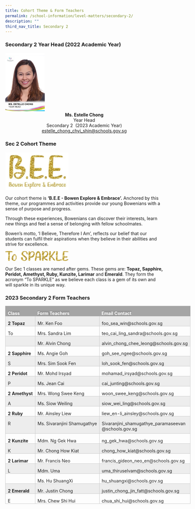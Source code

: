 ```yaml
---
title: Cohort Theme & Form Teachers
permalink: /school-information/level-matters/secondary-2/
description: ""
third_nav_title: Secondary 2
---
```

### Secondary 2 Year Head (2022 Academic Year)

<img style="width:25%" src="/images/Our%20People/Ms-Estelle-Chong.jpeg">
		 
<center><b>Ms. Estelle Chong</b><br>
Year Head  <br>
Secondary 2&nbsp; (2023 Academic Year)  <br>
<a href="estelle_chong_chyi_shin@schools.gov.sg">estelle_chong_chyi_shin@schools.gov.sg</a></center>

### Sec 2 Cohort Theme

<img style="width:40%" src="/images/2022%20S1%20Cohort%20Theme.jpg">
		 
Our cohort theme is&nbsp;**‘B.E.E - Bowen Explore &amp; Embrace’.**&nbsp;Anchored by this theme, our programmes and activities provide our young Bowenians with a sense of purpose and progress.

  

Through these experiences, Bowenians can discover their interests, learn new things and feel a sense of belonging with fellow schoolmates.

  

Bowen’s motto, ‘I Believe, Therefore I Am’, reflects our belief that our students can fulfil their aspirations when they believe in their abilities and strive for excellence.

<img style="width:40%" src="/images/To%20Sparkle%202.png">
		 
Our Sec 1 classes are named after gems. These gems are:&nbsp;**Topaz, Sapphire, Peridot, Amethyst, Ruby, Kunzite, Larimar**&nbsp;and&nbsp;**Emerald**. They form the acronym “To SPARKLE” as we believe each class is a gem of its own and will sparkle in its unique way.

### 2023 Secondary 2 Form Teachers

<table class="MsoTable15Grid4Accent3" border="1" cellspacing="0" cellpadding="0" width="649" style="width:486.6pt;border-collapse:collapse;border:none;
 mso-border-alt:solid #C9C9C9 .5pt;mso-border-themecolor:accent3;mso-border-themetint:
 153;mso-yfti-tbllook:1184;mso-padding-alt:0cm 5.4pt 0cm 5.4pt"><tbody><tr style="mso-yfti-irow:-1;mso-yfti-firstrow:yes;mso-yfti-lastfirstrow:yes;
  height:20.25pt"><td valign="top" style="border:solid #A5A5A5 1.0pt;mso-border-themecolor:accent3;
  border-right:none;mso-border-top-alt:solid #A5A5A5 .5pt;mso-border-top-themecolor:
  accent3;mso-border-left-alt:solid #A5A5A5 .5pt;mso-border-left-themecolor:
  accent3;mso-border-bottom-alt:solid #A5A5A5 .5pt;mso-border-bottom-themecolor:
  accent3;background:#A5A5A5;mso-background-themecolor:accent3;padding:0cm 5.4pt 0cm 5.4pt;
  height:20.25pt"><p class="MsoNormal" style="margin-bottom:0cm;line-height:normal;mso-yfti-cnfc:
  5"><b><span style="font-size:10.5pt;mso-fareast-font-family:&quot;Times New Roman&quot;;
  color:white;background:#999999;mso-ansi-language:EN-SG">Class</span></b><b><span style="font-size:10.5pt;mso-fareast-font-family:&quot;Times New Roman&quot;;color:white;
  mso-ansi-language:EN-SG"></span></b></p></td><td valign="top" style="border-top:solid #A5A5A5 1.0pt;mso-border-top-themecolor:
  accent3;border-left:none;border-bottom:solid #A5A5A5 1.0pt;mso-border-bottom-themecolor:
  accent3;border-right:none;mso-border-top-alt:solid #A5A5A5 .5pt;mso-border-top-themecolor:
  accent3;mso-border-bottom-alt:solid #A5A5A5 .5pt;mso-border-bottom-themecolor:
  accent3;background:#A5A5A5;mso-background-themecolor:accent3;padding:0cm 5.4pt 0cm 5.4pt;
  height:20.25pt"><p class="MsoNormal" style="margin-bottom:0cm;line-height:normal;mso-yfti-cnfc:
  1"><b><span style="font-size:10.5pt;mso-fareast-font-family:&quot;Times New Roman&quot;;
  color:white;background:#999999;mso-ansi-language:EN-SG">Form Teachers</span></b><b><span style="font-size:10.5pt;mso-fareast-font-family:&quot;Times New Roman&quot;;color:white;
  mso-ansi-language:EN-SG"></span></b></p></td><td valign="top" style="border:solid #A5A5A5 1.0pt;mso-border-themecolor:accent3;
  border-left:none;mso-border-top-alt:solid #A5A5A5 .5pt;mso-border-top-themecolor:
  accent3;mso-border-bottom-alt:solid #A5A5A5 .5pt;mso-border-bottom-themecolor:
  accent3;mso-border-right-alt:solid #A5A5A5 .5pt;mso-border-right-themecolor:
  accent3;background:#A5A5A5;mso-background-themecolor:accent3;padding:0cm 5.4pt 0cm 5.4pt;
  height:20.25pt"><p class="MsoNormal" style="margin-bottom:0cm;line-height:normal;mso-yfti-cnfc:
  1"><b><span style="font-size:10.5pt;mso-fareast-font-family:&quot;Times New Roman&quot;;
  color:white;background:#999999;mso-ansi-language:EN-SG">Email Contact</span></b><b><span style="font-size:10.5pt;mso-fareast-font-family:&quot;Times New Roman&quot;;color:white;
  mso-ansi-language:EN-SG"></span></b></p></td></tr><tr style="mso-yfti-irow:0;height:20.25pt"><td valign="top" style="border:solid #C9C9C9 1.0pt;mso-border-themecolor:accent3;
  mso-border-themetint:153;border-top:none;mso-border-top-alt:solid #C9C9C9 .5pt;
  mso-border-top-themecolor:accent3;mso-border-top-themetint:153;mso-border-alt:
  solid #C9C9C9 .5pt;mso-border-themecolor:accent3;mso-border-themetint:153;
  background:#EDEDED;mso-background-themecolor:accent3;mso-background-themetint:
  51;padding:0cm 5.4pt 0cm 5.4pt;height:20.25pt"><p class="MsoNormal" style="margin-bottom:0cm;line-height:normal;mso-yfti-cnfc:
  68"><b><span style="font-size:10.5pt;mso-fareast-font-family:&quot;Times New Roman&quot;;
  color:#222222;mso-ansi-language:EN-SG">2 Topaz</span></b></p></td><td valign="top" style="border-top:none;border-left:none;border-bottom:solid #C9C9C9 1.0pt;
  mso-border-bottom-themecolor:accent3;mso-border-bottom-themetint:153;
  border-right:solid #C9C9C9 1.0pt;mso-border-right-themecolor:accent3;
  mso-border-right-themetint:153;mso-border-top-alt:solid #C9C9C9 .5pt;
  mso-border-top-themecolor:accent3;mso-border-top-themetint:153;mso-border-left-alt:
  solid #C9C9C9 .5pt;mso-border-left-themecolor:accent3;mso-border-left-themetint:
  153;mso-border-alt:solid #C9C9C9 .5pt;mso-border-themecolor:accent3;
  mso-border-themetint:153;background:#EDEDED;mso-background-themecolor:accent3;
  mso-background-themetint:51;padding:0cm 5.4pt 0cm 5.4pt;height:20.25pt"><p class="MsoNormal" style="margin-bottom:0cm;line-height:normal;mso-yfti-cnfc:
  64"><span style="font-size:10.5pt;mso-fareast-font-family:&quot;Times New Roman&quot;;
  color:#222222;mso-ansi-language:EN-SG">Mr. Ken Foo</span></p></td><td valign="top" style="border-top:none;border-left:none;border-bottom:solid #C9C9C9 1.0pt;
  mso-border-bottom-themecolor:accent3;mso-border-bottom-themetint:153;
  border-right:solid #C9C9C9 1.0pt;mso-border-right-themecolor:accent3;
  mso-border-right-themetint:153;mso-border-top-alt:solid #C9C9C9 .5pt;
  mso-border-top-themecolor:accent3;mso-border-top-themetint:153;mso-border-left-alt:
  solid #C9C9C9 .5pt;mso-border-left-themecolor:accent3;mso-border-left-themetint:
  153;mso-border-alt:solid #C9C9C9 .5pt;mso-border-themecolor:accent3;
  mso-border-themetint:153;background:#EDEDED;mso-background-themecolor:accent3;
  mso-background-themetint:51;padding:0cm 5.4pt 0cm 5.4pt;height:20.25pt"><p class="MsoNormal" style="margin-bottom:0cm;line-height:normal;mso-yfti-cnfc:
  64"><span style="font-size:10.5pt;mso-fareast-font-family:&quot;Times New Roman&quot;;
  color:#222222;mso-ansi-language:EN-SG">foo_sea_win@schools.gov.sg</span></p></td></tr><tr style="mso-yfti-irow:1;height:20.25pt"><td valign="top" style="border:solid #C9C9C9 1.0pt;mso-border-themecolor:accent3;
  mso-border-themetint:153;border-top:none;mso-border-top-alt:solid #C9C9C9 .5pt;
  mso-border-top-themecolor:accent3;mso-border-top-themetint:153;mso-border-alt:
  solid #C9C9C9 .5pt;mso-border-themecolor:accent3;mso-border-themetint:153;
  padding:0cm 5.4pt 0cm 5.4pt;height:20.25pt"><p class="MsoNormal" style="margin-bottom:0cm;line-height:normal;mso-yfti-cnfc:
  4"><span style="font-size:10.5pt;mso-fareast-font-family:&quot;Times New Roman&quot;;
  color:#222222;mso-ansi-language:EN-SG">To</span></p></td><td valign="top" style="border-top:none;border-left:none;border-bottom:solid #C9C9C9 1.0pt;
  mso-border-bottom-themecolor:accent3;mso-border-bottom-themetint:153;
  border-right:solid #C9C9C9 1.0pt;mso-border-right-themecolor:accent3;
  mso-border-right-themetint:153;mso-border-top-alt:solid #C9C9C9 .5pt;
  mso-border-top-themecolor:accent3;mso-border-top-themetint:153;mso-border-left-alt:
  solid #C9C9C9 .5pt;mso-border-left-themecolor:accent3;mso-border-left-themetint:
  153;mso-border-alt:solid #C9C9C9 .5pt;mso-border-themecolor:accent3;
  mso-border-themetint:153;padding:0cm 5.4pt 0cm 5.4pt;height:20.25pt"><p class="MsoNormal" style="margin-bottom:0cm;line-height:normal"><span style="font-size:10.5pt;mso-fareast-font-family:&quot;Times New Roman&quot;;color:#222222;
  mso-ansi-language:EN-SG">Mrs. Sandra Lim</span></p></td><td valign="top" style="border-top:none;border-left:none;border-bottom:solid #C9C9C9 1.0pt;
  mso-border-bottom-themecolor:accent3;mso-border-bottom-themetint:153;
  border-right:solid #C9C9C9 1.0pt;mso-border-right-themecolor:accent3;
  mso-border-right-themetint:153;mso-border-top-alt:solid #C9C9C9 .5pt;
  mso-border-top-themecolor:accent3;mso-border-top-themetint:153;mso-border-left-alt:
  solid #C9C9C9 .5pt;mso-border-left-themecolor:accent3;mso-border-left-themetint:
  153;mso-border-alt:solid #C9C9C9 .5pt;mso-border-themecolor:accent3;
  mso-border-themetint:153;padding:0cm 5.4pt 0cm 5.4pt;height:20.25pt"><p class="MsoNormal" style="margin-bottom:0cm;line-height:normal"><span style="font-size:10.5pt;mso-fareast-font-family:&quot;Times New Roman&quot;;color:#222222;
  mso-ansi-language:EN-SG">teo_cai_ling_sandra@schools.gov.sg</span></p></td></tr><tr style="mso-yfti-irow:2;height:20.25pt"><td valign="top" style="border:solid #C9C9C9 1.0pt;mso-border-themecolor:accent3;
  mso-border-themetint:153;border-top:none;mso-border-top-alt:solid #C9C9C9 .5pt;
  mso-border-top-themecolor:accent3;mso-border-top-themetint:153;mso-border-alt:
  solid #C9C9C9 .5pt;mso-border-themecolor:accent3;mso-border-themetint:153;
  background:#EDEDED;mso-background-themecolor:accent3;mso-background-themetint:
  51;padding:0cm 5.4pt 0cm 5.4pt;height:20.25pt"></td><td valign="top" style="border-top:none;border-left:none;border-bottom:solid #C9C9C9 1.0pt;
  mso-border-bottom-themecolor:accent3;mso-border-bottom-themetint:153;
  border-right:solid #C9C9C9 1.0pt;mso-border-right-themecolor:accent3;
  mso-border-right-themetint:153;mso-border-top-alt:solid #C9C9C9 .5pt;
  mso-border-top-themecolor:accent3;mso-border-top-themetint:153;mso-border-left-alt:
  solid #C9C9C9 .5pt;mso-border-left-themecolor:accent3;mso-border-left-themetint:
  153;mso-border-alt:solid #C9C9C9 .5pt;mso-border-themecolor:accent3;
  mso-border-themetint:153;background:#EDEDED;mso-background-themecolor:accent3;
  mso-background-themetint:51;padding:0cm 5.4pt 0cm 5.4pt;height:20.25pt"><p class="MsoNormal" style="margin-bottom:0cm;line-height:normal;mso-yfti-cnfc:
  64"><span style="font-size:10.5pt;mso-fareast-font-family:&quot;Times New Roman&quot;;
  color:#222222;mso-ansi-language:EN-SG">Mr. Alvin Chong</span></p></td><td valign="top" style="border-top:none;border-left:none;border-bottom:solid #C9C9C9 1.0pt;
  mso-border-bottom-themecolor:accent3;mso-border-bottom-themetint:153;
  border-right:solid #C9C9C9 1.0pt;mso-border-right-themecolor:accent3;
  mso-border-right-themetint:153;mso-border-top-alt:solid #C9C9C9 .5pt;
  mso-border-top-themecolor:accent3;mso-border-top-themetint:153;mso-border-left-alt:
  solid #C9C9C9 .5pt;mso-border-left-themecolor:accent3;mso-border-left-themetint:
  153;mso-border-alt:solid #C9C9C9 .5pt;mso-border-themecolor:accent3;
  mso-border-themetint:153;background:#EDEDED;mso-background-themecolor:accent3;
  mso-background-themetint:51;padding:0cm 5.4pt 0cm 5.4pt;height:20.25pt"><p class="MsoNormal" style="margin-bottom:0cm;line-height:normal;mso-yfti-cnfc:
  64"><span style="font-size:10.5pt;mso-fareast-font-family:&quot;Times New Roman&quot;;
  color:#222222;mso-ansi-language:EN-SG">alvin_chong_chee_leong@schools.gov.sg</span></p></td></tr><tr style="mso-yfti-irow:3;height:20.25pt"><td valign="top" style="border:solid #C9C9C9 1.0pt;mso-border-themecolor:accent3;
  mso-border-themetint:153;border-top:none;mso-border-top-alt:solid #C9C9C9 .5pt;
  mso-border-top-themecolor:accent3;mso-border-top-themetint:153;mso-border-alt:
  solid #C9C9C9 .5pt;mso-border-themecolor:accent3;mso-border-themetint:153;
  padding:0cm 5.4pt 0cm 5.4pt;height:20.25pt"><p class="MsoNormal" style="margin-bottom:0cm;line-height:normal;mso-yfti-cnfc:
  4"><b><span style="font-size:10.5pt;mso-fareast-font-family:&quot;Times New Roman&quot;;
  color:#222222;mso-ansi-language:EN-SG">2 Sapphire</span></b></p></td><td valign="top" style="border-top:none;border-left:none;border-bottom:solid #C9C9C9 1.0pt;
  mso-border-bottom-themecolor:accent3;mso-border-bottom-themetint:153;
  border-right:solid #C9C9C9 1.0pt;mso-border-right-themecolor:accent3;
  mso-border-right-themetint:153;mso-border-top-alt:solid #C9C9C9 .5pt;
  mso-border-top-themecolor:accent3;mso-border-top-themetint:153;mso-border-left-alt:
  solid #C9C9C9 .5pt;mso-border-left-themecolor:accent3;mso-border-left-themetint:
  153;mso-border-alt:solid #C9C9C9 .5pt;mso-border-themecolor:accent3;
  mso-border-themetint:153;padding:0cm 5.4pt 0cm 5.4pt;height:20.25pt"><p class="MsoNormal" style="margin-bottom:0cm;line-height:normal"><span style="font-size:10.5pt;mso-fareast-font-family:&quot;Times New Roman&quot;;color:#222222;
  mso-ansi-language:EN-SG">Ms. Angie Goh</span></p></td><td valign="top" style="border-top:none;border-left:none;border-bottom:solid #C9C9C9 1.0pt;
  mso-border-bottom-themecolor:accent3;mso-border-bottom-themetint:153;
  border-right:solid #C9C9C9 1.0pt;mso-border-right-themecolor:accent3;
  mso-border-right-themetint:153;mso-border-top-alt:solid #C9C9C9 .5pt;
  mso-border-top-themecolor:accent3;mso-border-top-themetint:153;mso-border-left-alt:
  solid #C9C9C9 .5pt;mso-border-left-themecolor:accent3;mso-border-left-themetint:
  153;mso-border-alt:solid #C9C9C9 .5pt;mso-border-themecolor:accent3;
  mso-border-themetint:153;padding:0cm 5.4pt 0cm 5.4pt;height:20.25pt"><p class="MsoNormal" style="margin-bottom:0cm;line-height:normal"><span style="font-size:10.5pt;mso-fareast-font-family:&quot;Times New Roman&quot;;color:#222222;
  mso-ansi-language:EN-SG">goh_see_ngee@schools.gov.sg</span></p></td></tr><tr style="mso-yfti-irow:4;height:20.25pt"><td valign="top" style="border:solid #C9C9C9 1.0pt;mso-border-themecolor:accent3;
  mso-border-themetint:153;border-top:none;mso-border-top-alt:solid #C9C9C9 .5pt;
  mso-border-top-themecolor:accent3;mso-border-top-themetint:153;mso-border-alt:
  solid #C9C9C9 .5pt;mso-border-themecolor:accent3;mso-border-themetint:153;
  background:#EDEDED;mso-background-themecolor:accent3;mso-background-themetint:
  51;padding:0cm 5.4pt 0cm 5.4pt;height:20.25pt"><p class="MsoNormal" style="margin-bottom:0cm;line-height:normal;mso-yfti-cnfc:
  68"><span style="font-size:10.5pt;mso-fareast-font-family:&quot;Times New Roman&quot;;
  color:#222222;mso-ansi-language:EN-SG">S</span></p></td><td valign="top" style="border-top:none;border-left:none;border-bottom:solid #C9C9C9 1.0pt;
  mso-border-bottom-themecolor:accent3;mso-border-bottom-themetint:153;
  border-right:solid #C9C9C9 1.0pt;mso-border-right-themecolor:accent3;
  mso-border-right-themetint:153;mso-border-top-alt:solid #C9C9C9 .5pt;
  mso-border-top-themecolor:accent3;mso-border-top-themetint:153;mso-border-left-alt:
  solid #C9C9C9 .5pt;mso-border-left-themecolor:accent3;mso-border-left-themetint:
  153;mso-border-alt:solid #C9C9C9 .5pt;mso-border-themecolor:accent3;
  mso-border-themetint:153;background:#EDEDED;mso-background-themecolor:accent3;
  mso-background-themetint:51;padding:0cm 5.4pt 0cm 5.4pt;height:20.25pt"><p class="MsoNormal" style="margin-bottom:0cm;line-height:normal;mso-yfti-cnfc:
  64"><span style="font-size:10.5pt;mso-fareast-font-family:&quot;Times New Roman&quot;;
  color:#222222;mso-ansi-language:EN-SG">Mrs. Sim Sook Fen</span></p></td><td valign="top" style="border-top:none;border-left:none;border-bottom:solid #C9C9C9 1.0pt;
  mso-border-bottom-themecolor:accent3;mso-border-bottom-themetint:153;
  border-right:solid #C9C9C9 1.0pt;mso-border-right-themecolor:accent3;
  mso-border-right-themetint:153;mso-border-top-alt:solid #C9C9C9 .5pt;
  mso-border-top-themecolor:accent3;mso-border-top-themetint:153;mso-border-left-alt:
  solid #C9C9C9 .5pt;mso-border-left-themecolor:accent3;mso-border-left-themetint:
  153;mso-border-alt:solid #C9C9C9 .5pt;mso-border-themecolor:accent3;
  mso-border-themetint:153;background:#EDEDED;mso-background-themecolor:accent3;
  mso-background-themetint:51;padding:0cm 5.4pt 0cm 5.4pt;height:20.25pt"><p class="MsoNormal" style="margin-bottom:0cm;line-height:normal;mso-yfti-cnfc:
  64"><span style="font-size:10.5pt;mso-fareast-font-family:&quot;Times New Roman&quot;;
  color:#222222;mso-ansi-language:EN-SG">loh_sook_fen@schools.gov.sg</span></p></td></tr><tr style="mso-yfti-irow:5;height:20.25pt"><td valign="top" style="border:solid #C9C9C9 1.0pt;mso-border-themecolor:accent3;
  mso-border-themetint:153;border-top:none;mso-border-top-alt:solid #C9C9C9 .5pt;
  mso-border-top-themecolor:accent3;mso-border-top-themetint:153;mso-border-alt:
  solid #C9C9C9 .5pt;mso-border-themecolor:accent3;mso-border-themetint:153;
  padding:0cm 5.4pt 0cm 5.4pt;height:20.25pt"><p class="MsoNormal" style="margin-bottom:0cm;line-height:normal;mso-yfti-cnfc:
  4"><b><span style="font-size:10.5pt;mso-fareast-font-family:&quot;Times New Roman&quot;;
  color:#222222;mso-ansi-language:EN-SG">2 Peridot</span></b></p></td><td valign="top" style="border-top:none;border-left:none;border-bottom:solid #C9C9C9 1.0pt;
  mso-border-bottom-themecolor:accent3;mso-border-bottom-themetint:153;
  border-right:solid #C9C9C9 1.0pt;mso-border-right-themecolor:accent3;
  mso-border-right-themetint:153;mso-border-top-alt:solid #C9C9C9 .5pt;
  mso-border-top-themecolor:accent3;mso-border-top-themetint:153;mso-border-left-alt:
  solid #C9C9C9 .5pt;mso-border-left-themecolor:accent3;mso-border-left-themetint:
  153;mso-border-alt:solid #C9C9C9 .5pt;mso-border-themecolor:accent3;
  mso-border-themetint:153;padding:0cm 5.4pt 0cm 5.4pt;height:20.25pt"><p class="MsoNormal" style="margin-bottom:0cm;line-height:normal"><span style="font-size:10.5pt;mso-fareast-font-family:&quot;Times New Roman&quot;;color:#222222;
  mso-ansi-language:EN-SG">Mr. Mohd Irsyad</span></p></td><td valign="top" style="border-top:none;border-left:none;border-bottom:solid #C9C9C9 1.0pt;
  mso-border-bottom-themecolor:accent3;mso-border-bottom-themetint:153;
  border-right:solid #C9C9C9 1.0pt;mso-border-right-themecolor:accent3;
  mso-border-right-themetint:153;mso-border-top-alt:solid #C9C9C9 .5pt;
  mso-border-top-themecolor:accent3;mso-border-top-themetint:153;mso-border-left-alt:
  solid #C9C9C9 .5pt;mso-border-left-themecolor:accent3;mso-border-left-themetint:
  153;mso-border-alt:solid #C9C9C9 .5pt;mso-border-themecolor:accent3;
  mso-border-themetint:153;padding:0cm 5.4pt 0cm 5.4pt;height:20.25pt"><p class="MsoNormal" style="margin-bottom:0cm;line-height:normal"><span style="font-size:10.5pt;mso-fareast-font-family:&quot;Times New Roman&quot;;color:#222222;
  mso-ansi-language:EN-SG">mohamad_irsyad@schools.gov.sg</span></p></td></tr><tr style="mso-yfti-irow:6;height:20.25pt"><td valign="top" style="border:solid #C9C9C9 1.0pt;mso-border-themecolor:accent3;
  mso-border-themetint:153;border-top:none;mso-border-top-alt:solid #C9C9C9 .5pt;
  mso-border-top-themecolor:accent3;mso-border-top-themetint:153;mso-border-alt:
  solid #C9C9C9 .5pt;mso-border-themecolor:accent3;mso-border-themetint:153;
  background:#EDEDED;mso-background-themecolor:accent3;mso-background-themetint:
  51;padding:0cm 5.4pt 0cm 5.4pt;height:20.25pt"><p class="MsoNormal" style="margin-bottom:0cm;line-height:normal;mso-yfti-cnfc:
  68"><span style="font-size:10.5pt;mso-fareast-font-family:&quot;Times New Roman&quot;;
  color:#222222;mso-ansi-language:EN-SG">P</span></p></td><td valign="top" style="border-top:none;border-left:none;border-bottom:solid #C9C9C9 1.0pt;
  mso-border-bottom-themecolor:accent3;mso-border-bottom-themetint:153;
  border-right:solid #C9C9C9 1.0pt;mso-border-right-themecolor:accent3;
  mso-border-right-themetint:153;mso-border-top-alt:solid #C9C9C9 .5pt;
  mso-border-top-themecolor:accent3;mso-border-top-themetint:153;mso-border-left-alt:
  solid #C9C9C9 .5pt;mso-border-left-themecolor:accent3;mso-border-left-themetint:
  153;mso-border-alt:solid #C9C9C9 .5pt;mso-border-themecolor:accent3;
  mso-border-themetint:153;background:#EDEDED;mso-background-themecolor:accent3;
  mso-background-themetint:51;padding:0cm 5.4pt 0cm 5.4pt;height:20.25pt"><p class="MsoNormal" style="margin-bottom:0cm;line-height:normal;mso-yfti-cnfc:
  64"><span style="font-size:10.5pt;mso-fareast-font-family:&quot;Times New Roman&quot;;
  color:#222222;mso-ansi-language:EN-SG">Ms. Jean Cai</span></p></td><td valign="top" style="border-top:none;border-left:none;border-bottom:solid #C9C9C9 1.0pt;
  mso-border-bottom-themecolor:accent3;mso-border-bottom-themetint:153;
  border-right:solid #C9C9C9 1.0pt;mso-border-right-themecolor:accent3;
  mso-border-right-themetint:153;mso-border-top-alt:solid #C9C9C9 .5pt;
  mso-border-top-themecolor:accent3;mso-border-top-themetint:153;mso-border-left-alt:
  solid #C9C9C9 .5pt;mso-border-left-themecolor:accent3;mso-border-left-themetint:
  153;mso-border-alt:solid #C9C9C9 .5pt;mso-border-themecolor:accent3;
  mso-border-themetint:153;background:#EDEDED;mso-background-themecolor:accent3;
  mso-background-themetint:51;padding:0cm 5.4pt 0cm 5.4pt;height:20.25pt"><p class="MsoNormal" style="margin-bottom:0cm;line-height:normal;mso-yfti-cnfc:
  64"><span style="font-size:10.5pt;mso-fareast-font-family:&quot;Times New Roman&quot;;
  color:#222222;mso-ansi-language:EN-SG">cai_junting@schools.gov.sg</span></p></td></tr><tr style="mso-yfti-irow:7;height:20.25pt"><td valign="top" style="border:solid #C9C9C9 1.0pt;mso-border-themecolor:accent3;
  mso-border-themetint:153;border-top:none;mso-border-top-alt:solid #C9C9C9 .5pt;
  mso-border-top-themecolor:accent3;mso-border-top-themetint:153;mso-border-alt:
  solid #C9C9C9 .5pt;mso-border-themecolor:accent3;mso-border-themetint:153;
  padding:0cm 5.4pt 0cm 5.4pt;height:20.25pt"><p class="MsoNormal" style="margin-bottom:0cm;line-height:normal;mso-yfti-cnfc:
  4"><b><span style="font-size:10.5pt;mso-fareast-font-family:&quot;Times New Roman&quot;;
  color:#222222;mso-ansi-language:EN-SG">2 Amethyst</span></b></p></td><td valign="top" style="border-top:none;border-left:none;border-bottom:solid #C9C9C9 1.0pt;
  mso-border-bottom-themecolor:accent3;mso-border-bottom-themetint:153;
  border-right:solid #C9C9C9 1.0pt;mso-border-right-themecolor:accent3;
  mso-border-right-themetint:153;mso-border-top-alt:solid #C9C9C9 .5pt;
  mso-border-top-themecolor:accent3;mso-border-top-themetint:153;mso-border-left-alt:
  solid #C9C9C9 .5pt;mso-border-left-themecolor:accent3;mso-border-left-themetint:
  153;mso-border-alt:solid #C9C9C9 .5pt;mso-border-themecolor:accent3;
  mso-border-themetint:153;padding:0cm 5.4pt 0cm 5.4pt;height:20.25pt"><p class="MsoNormal" style="margin-bottom:0cm;line-height:normal"><span style="font-size:10.5pt;mso-fareast-font-family:&quot;Times New Roman&quot;;color:#222222;
  mso-ansi-language:EN-SG">Mrs. Wong Swee Keng</span></p></td><td valign="top" style="border-top:none;border-left:none;border-bottom:solid #C9C9C9 1.0pt;
  mso-border-bottom-themecolor:accent3;mso-border-bottom-themetint:153;
  border-right:solid #C9C9C9 1.0pt;mso-border-right-themecolor:accent3;
  mso-border-right-themetint:153;mso-border-top-alt:solid #C9C9C9 .5pt;
  mso-border-top-themecolor:accent3;mso-border-top-themetint:153;mso-border-left-alt:
  solid #C9C9C9 .5pt;mso-border-left-themecolor:accent3;mso-border-left-themetint:
  153;mso-border-alt:solid #C9C9C9 .5pt;mso-border-themecolor:accent3;
  mso-border-themetint:153;padding:0cm 5.4pt 0cm 5.4pt;height:20.25pt"><p class="MsoNormal" style="margin-bottom:0cm;line-height:normal"><span style="font-size:10.5pt;mso-fareast-font-family:&quot;Times New Roman&quot;;color:#222222;
  mso-ansi-language:EN-SG">woon_swee_keng@schools.gov.sg</span></p></td></tr><tr style="mso-yfti-irow:8;height:20.25pt"><td valign="top" style="border:solid #C9C9C9 1.0pt;mso-border-themecolor:accent3;
  mso-border-themetint:153;border-top:none;mso-border-top-alt:solid #C9C9C9 .5pt;
  mso-border-top-themecolor:accent3;mso-border-top-themetint:153;mso-border-alt:
  solid #C9C9C9 .5pt;mso-border-themecolor:accent3;mso-border-themetint:153;
  background:#EDEDED;mso-background-themecolor:accent3;mso-background-themetint:
  51;padding:0cm 5.4pt 0cm 5.4pt;height:20.25pt"><p class="MsoNormal" style="margin-bottom:0cm;line-height:normal;mso-yfti-cnfc:
  68"><span style="font-size:10.5pt;mso-fareast-font-family:&quot;Times New Roman&quot;;
  color:#222222;mso-ansi-language:EN-SG">A</span></p></td><td valign="top" style="border-top:none;border-left:none;border-bottom:solid #C9C9C9 1.0pt;
  mso-border-bottom-themecolor:accent3;mso-border-bottom-themetint:153;
  border-right:solid #C9C9C9 1.0pt;mso-border-right-themecolor:accent3;
  mso-border-right-themetint:153;mso-border-top-alt:solid #C9C9C9 .5pt;
  mso-border-top-themecolor:accent3;mso-border-top-themetint:153;mso-border-left-alt:
  solid #C9C9C9 .5pt;mso-border-left-themecolor:accent3;mso-border-left-themetint:
  153;mso-border-alt:solid #C9C9C9 .5pt;mso-border-themecolor:accent3;
  mso-border-themetint:153;background:#EDEDED;mso-background-themecolor:accent3;
  mso-background-themetint:51;padding:0cm 5.4pt 0cm 5.4pt;height:20.25pt"><p class="MsoNormal" style="margin-bottom:0cm;line-height:normal;mso-yfti-cnfc:
  64"><span style="font-size:10.5pt;mso-fareast-font-family:&quot;Times New Roman&quot;;
  color:#222222;mso-ansi-language:EN-SG">Ms. Siow Weiling</span></p></td><td valign="top" style="border-top:none;border-left:none;border-bottom:solid #C9C9C9 1.0pt;
  mso-border-bottom-themecolor:accent3;mso-border-bottom-themetint:153;
  border-right:solid #C9C9C9 1.0pt;mso-border-right-themecolor:accent3;
  mso-border-right-themetint:153;mso-border-top-alt:solid #C9C9C9 .5pt;
  mso-border-top-themecolor:accent3;mso-border-top-themetint:153;mso-border-left-alt:
  solid #C9C9C9 .5pt;mso-border-left-themecolor:accent3;mso-border-left-themetint:
  153;mso-border-alt:solid #C9C9C9 .5pt;mso-border-themecolor:accent3;
  mso-border-themetint:153;background:#EDEDED;mso-background-themecolor:accent3;
  mso-background-themetint:51;padding:0cm 5.4pt 0cm 5.4pt;height:20.25pt"><p class="MsoNormal" style="margin-bottom:0cm;line-height:normal;mso-yfti-cnfc:
  64"><span style="font-size:10.5pt;mso-fareast-font-family:&quot;Times New Roman&quot;;
  color:#222222;mso-ansi-language:EN-SG">siow_wei_ling@schools.gov.sg</span></p></td></tr><tr style="mso-yfti-irow:9;height:20.25pt"><td valign="top" style="border:solid #C9C9C9 1.0pt;mso-border-themecolor:accent3;
  mso-border-themetint:153;border-top:none;mso-border-top-alt:solid #C9C9C9 .5pt;
  mso-border-top-themecolor:accent3;mso-border-top-themetint:153;mso-border-alt:
  solid #C9C9C9 .5pt;mso-border-themecolor:accent3;mso-border-themetint:153;
  padding:0cm 5.4pt 0cm 5.4pt;height:20.25pt"><p class="MsoNormal" style="margin-bottom:0cm;line-height:normal;mso-yfti-cnfc:
  4"><b><span style="font-size:10.5pt;mso-fareast-font-family:&quot;Times New Roman&quot;;
  color:#222222;mso-ansi-language:EN-SG">2 Ruby</span></b></p></td><td valign="top" style="border-top:none;border-left:none;border-bottom:solid #C9C9C9 1.0pt;
  mso-border-bottom-themecolor:accent3;mso-border-bottom-themetint:153;
  border-right:solid #C9C9C9 1.0pt;mso-border-right-themecolor:accent3;
  mso-border-right-themetint:153;mso-border-top-alt:solid #C9C9C9 .5pt;
  mso-border-top-themecolor:accent3;mso-border-top-themetint:153;mso-border-left-alt:
  solid #C9C9C9 .5pt;mso-border-left-themecolor:accent3;mso-border-left-themetint:
  153;mso-border-alt:solid #C9C9C9 .5pt;mso-border-themecolor:accent3;
  mso-border-themetint:153;padding:0cm 5.4pt 0cm 5.4pt;height:20.25pt"><p class="MsoNormal" style="margin-bottom:0cm;line-height:normal"><span style="font-size:10.5pt;mso-fareast-font-family:&quot;Times New Roman&quot;;color:#222222;
  mso-ansi-language:EN-SG">Mr. Ainsley Liew</span></p></td><td valign="top" style="border-top:none;border-left:none;border-bottom:solid #C9C9C9 1.0pt;
  mso-border-bottom-themecolor:accent3;mso-border-bottom-themetint:153;
  border-right:solid #C9C9C9 1.0pt;mso-border-right-themecolor:accent3;
  mso-border-right-themetint:153;mso-border-top-alt:solid #C9C9C9 .5pt;
  mso-border-top-themecolor:accent3;mso-border-top-themetint:153;mso-border-left-alt:
  solid #C9C9C9 .5pt;mso-border-left-themecolor:accent3;mso-border-left-themetint:
  153;mso-border-alt:solid #C9C9C9 .5pt;mso-border-themecolor:accent3;
  mso-border-themetint:153;padding:0cm 5.4pt 0cm 5.4pt;height:20.25pt"><p class="MsoNormal" style="margin-bottom:0cm;line-height:normal"><span style="font-size:10.5pt;mso-fareast-font-family:&quot;Times New Roman&quot;;color:#222222;
  mso-ansi-language:EN-SG">liew_en-li_ainsley@schools.gov.sg</span></p></td></tr><tr style="mso-yfti-irow:10;height:39.9pt"><td valign="top" style="border:solid #C9C9C9 1.0pt;mso-border-themecolor:accent3;
  mso-border-themetint:153;border-top:none;mso-border-top-alt:solid #C9C9C9 .5pt;
  mso-border-top-themecolor:accent3;mso-border-top-themetint:153;mso-border-alt:
  solid #C9C9C9 .5pt;mso-border-themecolor:accent3;mso-border-themetint:153;
  background:#EDEDED;mso-background-themecolor:accent3;mso-background-themetint:
  51;padding:0cm 5.4pt 0cm 5.4pt;height:39.9pt"><p class="MsoNormal" style="margin-bottom:0cm;line-height:normal;mso-yfti-cnfc:
  68"><span style="font-size:10.5pt;mso-fareast-font-family:&quot;Times New Roman&quot;;
  color:#222222;mso-ansi-language:EN-SG">R</span></p></td><td valign="top" style="border-top:none;border-left:none;border-bottom:solid #C9C9C9 1.0pt;
  mso-border-bottom-themecolor:accent3;mso-border-bottom-themetint:153;
  border-right:solid #C9C9C9 1.0pt;mso-border-right-themecolor:accent3;
  mso-border-right-themetint:153;mso-border-top-alt:solid #C9C9C9 .5pt;
  mso-border-top-themecolor:accent3;mso-border-top-themetint:153;mso-border-left-alt:
  solid #C9C9C9 .5pt;mso-border-left-themecolor:accent3;mso-border-left-themetint:
  153;mso-border-alt:solid #C9C9C9 .5pt;mso-border-themecolor:accent3;
  mso-border-themetint:153;background:#EDEDED;mso-background-themecolor:accent3;
  mso-background-themetint:51;padding:0cm 5.4pt 0cm 5.4pt;height:39.9pt"><p class="MsoNormal" style="margin-bottom:0cm;line-height:normal;mso-yfti-cnfc:
  64"><span style="font-size:10.5pt;mso-fareast-font-family:&quot;Times New Roman&quot;;
  color:#222222;mso-ansi-language:EN-SG">Ms. Sivaranjini Shamugathye</span></p></td><td valign="top" style="border-top:none;border-left:none;border-bottom:solid #C9C9C9 1.0pt;
  mso-border-bottom-themecolor:accent3;mso-border-bottom-themetint:153;
  border-right:solid #C9C9C9 1.0pt;mso-border-right-themecolor:accent3;
  mso-border-right-themetint:153;mso-border-top-alt:solid #C9C9C9 .5pt;
  mso-border-top-themecolor:accent3;mso-border-top-themetint:153;mso-border-left-alt:
  solid #C9C9C9 .5pt;mso-border-left-themecolor:accent3;mso-border-left-themetint:
  153;mso-border-alt:solid #C9C9C9 .5pt;mso-border-themecolor:accent3;
  mso-border-themetint:153;background:#EDEDED;mso-background-themecolor:accent3;
  mso-background-themetint:51;padding:0cm 5.4pt 0cm 5.4pt;height:39.9pt"><p class="MsoNormal" style="margin-bottom:0cm;line-height:normal;mso-yfti-cnfc:
  64"><span style="font-size:10.5pt;mso-fareast-font-family:&quot;Times New Roman&quot;;
  color:#222222;mso-ansi-language:EN-SG">Sivaranjini_shamugathye_paramaseevan<br>@schools.gov.sg</span></p></td></tr><tr style="mso-yfti-irow:11;height:20.25pt"><td valign="top" style="border:solid #C9C9C9 1.0pt;mso-border-themecolor:accent3;
  mso-border-themetint:153;border-top:none;mso-border-top-alt:solid #C9C9C9 .5pt;
  mso-border-top-themecolor:accent3;mso-border-top-themetint:153;mso-border-alt:
  solid #C9C9C9 .5pt;mso-border-themecolor:accent3;mso-border-themetint:153;
  padding:0cm 5.4pt 0cm 5.4pt;height:20.25pt"><p class="MsoNormal" style="margin-bottom:0cm;line-height:normal;mso-yfti-cnfc:
  4"><b><span style="font-size:10.5pt;mso-fareast-font-family:&quot;Times New Roman&quot;;
  color:#222222;mso-ansi-language:EN-SG">2 Kunzite</span></b></p></td><td valign="top" style="border-top:none;border-left:none;border-bottom:solid #C9C9C9 1.0pt;
  mso-border-bottom-themecolor:accent3;mso-border-bottom-themetint:153;
  border-right:solid #C9C9C9 1.0pt;mso-border-right-themecolor:accent3;
  mso-border-right-themetint:153;mso-border-top-alt:solid #C9C9C9 .5pt;
  mso-border-top-themecolor:accent3;mso-border-top-themetint:153;mso-border-left-alt:
  solid #C9C9C9 .5pt;mso-border-left-themecolor:accent3;mso-border-left-themetint:
  153;mso-border-alt:solid #C9C9C9 .5pt;mso-border-themecolor:accent3;
  mso-border-themetint:153;padding:0cm 5.4pt 0cm 5.4pt;height:20.25pt"><p class="MsoNormal" style="margin-bottom:0cm;line-height:normal"><span style="font-size:10.5pt;mso-fareast-font-family:&quot;Times New Roman&quot;;color:#222222;
  mso-ansi-language:EN-SG">Mdm. Ng Gek Hwa</span></p></td><td valign="top" style="border-top:none;border-left:none;border-bottom:solid #C9C9C9 1.0pt;
  mso-border-bottom-themecolor:accent3;mso-border-bottom-themetint:153;
  border-right:solid #C9C9C9 1.0pt;mso-border-right-themecolor:accent3;
  mso-border-right-themetint:153;mso-border-top-alt:solid #C9C9C9 .5pt;
  mso-border-top-themecolor:accent3;mso-border-top-themetint:153;mso-border-left-alt:
  solid #C9C9C9 .5pt;mso-border-left-themecolor:accent3;mso-border-left-themetint:
  153;mso-border-alt:solid #C9C9C9 .5pt;mso-border-themecolor:accent3;
  mso-border-themetint:153;padding:0cm 5.4pt 0cm 5.4pt;height:20.25pt"><p class="MsoNormal" style="margin-bottom:0cm;line-height:normal"><span style="font-size:10.5pt;mso-fareast-font-family:&quot;Times New Roman&quot;;color:#222222;
  mso-ansi-language:EN-SG">ng_gek_hwa@schools.gov.sg</span></p></td></tr><tr style="mso-yfti-irow:12;height:20.25pt"><td valign="top" style="border:solid #C9C9C9 1.0pt;mso-border-themecolor:accent3;
  mso-border-themetint:153;border-top:none;mso-border-top-alt:solid #C9C9C9 .5pt;
  mso-border-top-themecolor:accent3;mso-border-top-themetint:153;mso-border-alt:
  solid #C9C9C9 .5pt;mso-border-themecolor:accent3;mso-border-themetint:153;
  background:#EDEDED;mso-background-themecolor:accent3;mso-background-themetint:
  51;padding:0cm 5.4pt 0cm 5.4pt;height:20.25pt"><p class="MsoNormal" style="margin-bottom:0cm;line-height:normal;mso-yfti-cnfc:
  68"><span style="font-size:10.5pt;mso-fareast-font-family:&quot;Times New Roman&quot;;
  color:#222222;mso-ansi-language:EN-SG">K</span></p></td><td valign="top" style="border-top:none;border-left:none;border-bottom:solid #C9C9C9 1.0pt;
  mso-border-bottom-themecolor:accent3;mso-border-bottom-themetint:153;
  border-right:solid #C9C9C9 1.0pt;mso-border-right-themecolor:accent3;
  mso-border-right-themetint:153;mso-border-top-alt:solid #C9C9C9 .5pt;
  mso-border-top-themecolor:accent3;mso-border-top-themetint:153;mso-border-left-alt:
  solid #C9C9C9 .5pt;mso-border-left-themecolor:accent3;mso-border-left-themetint:
  153;mso-border-alt:solid #C9C9C9 .5pt;mso-border-themecolor:accent3;
  mso-border-themetint:153;background:#EDEDED;mso-background-themecolor:accent3;
  mso-background-themetint:51;padding:0cm 5.4pt 0cm 5.4pt;height:20.25pt"><p class="MsoNormal" style="margin-bottom:0cm;line-height:normal;mso-yfti-cnfc:
  64"><span style="font-size:10.5pt;mso-fareast-font-family:&quot;Times New Roman&quot;;
  color:#222222;mso-ansi-language:EN-SG">Mr. Chong How Kiat</span></p></td><td valign="top" style="border-top:none;border-left:none;border-bottom:solid #C9C9C9 1.0pt;
  mso-border-bottom-themecolor:accent3;mso-border-bottom-themetint:153;
  border-right:solid #C9C9C9 1.0pt;mso-border-right-themecolor:accent3;
  mso-border-right-themetint:153;mso-border-top-alt:solid #C9C9C9 .5pt;
  mso-border-top-themecolor:accent3;mso-border-top-themetint:153;mso-border-left-alt:
  solid #C9C9C9 .5pt;mso-border-left-themecolor:accent3;mso-border-left-themetint:
  153;mso-border-alt:solid #C9C9C9 .5pt;mso-border-themecolor:accent3;
  mso-border-themetint:153;background:#EDEDED;mso-background-themecolor:accent3;
  mso-background-themetint:51;padding:0cm 5.4pt 0cm 5.4pt;height:20.25pt"><p class="MsoNormal" style="margin-bottom:0cm;line-height:normal;mso-yfti-cnfc:
  64"><span style="font-size:10.5pt;mso-fareast-font-family:&quot;Times New Roman&quot;;
  color:#222222;mso-ansi-language:EN-SG">chong_how_kiat@schools.gov.sg</span></p></td></tr><tr style="mso-yfti-irow:13;height:20.25pt"><td valign="top" style="border:solid #C9C9C9 1.0pt;mso-border-themecolor:accent3;
  mso-border-themetint:153;border-top:none;mso-border-top-alt:solid #C9C9C9 .5pt;
  mso-border-top-themecolor:accent3;mso-border-top-themetint:153;mso-border-alt:
  solid #C9C9C9 .5pt;mso-border-themecolor:accent3;mso-border-themetint:153;
  padding:0cm 5.4pt 0cm 5.4pt;height:20.25pt"><p class="MsoNormal" style="margin-bottom:0cm;line-height:normal;mso-yfti-cnfc:
  4"><b><span style="font-size:10.5pt;mso-fareast-font-family:&quot;Times New Roman&quot;;
  color:#222222;mso-ansi-language:EN-SG">2 Larimar</span></b></p></td><td valign="top" style="border-top:none;border-left:none;border-bottom:solid #C9C9C9 1.0pt;
  mso-border-bottom-themecolor:accent3;mso-border-bottom-themetint:153;
  border-right:solid #C9C9C9 1.0pt;mso-border-right-themecolor:accent3;
  mso-border-right-themetint:153;mso-border-top-alt:solid #C9C9C9 .5pt;
  mso-border-top-themecolor:accent3;mso-border-top-themetint:153;mso-border-left-alt:
  solid #C9C9C9 .5pt;mso-border-left-themecolor:accent3;mso-border-left-themetint:
  153;mso-border-alt:solid #C9C9C9 .5pt;mso-border-themecolor:accent3;
  mso-border-themetint:153;padding:0cm 5.4pt 0cm 5.4pt;height:20.25pt"><p class="MsoNormal" style="margin-bottom:0cm;line-height:normal"><span style="font-size:10.5pt;mso-fareast-font-family:&quot;Times New Roman&quot;;color:#222222;
  mso-ansi-language:EN-SG">Mr. Francis Neo</span></p></td><td valign="top" style="border-top:none;border-left:none;border-bottom:solid #C9C9C9 1.0pt;
  mso-border-bottom-themecolor:accent3;mso-border-bottom-themetint:153;
  border-right:solid #C9C9C9 1.0pt;mso-border-right-themecolor:accent3;
  mso-border-right-themetint:153;mso-border-top-alt:solid #C9C9C9 .5pt;
  mso-border-top-themecolor:accent3;mso-border-top-themetint:153;mso-border-left-alt:
  solid #C9C9C9 .5pt;mso-border-left-themecolor:accent3;mso-border-left-themetint:
  153;mso-border-alt:solid #C9C9C9 .5pt;mso-border-themecolor:accent3;
  mso-border-themetint:153;padding:0cm 5.4pt 0cm 5.4pt;height:20.25pt"><p class="MsoNormal" style="margin-bottom:0cm;line-height:normal"><span style="font-size:10.5pt;mso-fareast-font-family:&quot;Times New Roman&quot;;color:#222222;
  mso-ansi-language:EN-SG">francis_gideon_neo_en@schools.gov.sg</span></p></td></tr><tr style="mso-yfti-irow:14;height:20.25pt"><td valign="top" style="border:solid #C9C9C9 1.0pt;mso-border-themecolor:accent3;
  mso-border-themetint:153;border-top:none;mso-border-top-alt:solid #C9C9C9 .5pt;
  mso-border-top-themecolor:accent3;mso-border-top-themetint:153;mso-border-alt:
  solid #C9C9C9 .5pt;mso-border-themecolor:accent3;mso-border-themetint:153;
  background:#EDEDED;mso-background-themecolor:accent3;mso-background-themetint:
  51;padding:0cm 5.4pt 0cm 5.4pt;height:20.25pt"><p class="MsoNormal" style="margin-bottom:0cm;line-height:normal;mso-yfti-cnfc:
  68"><span style="font-size:10.5pt;mso-fareast-font-family:&quot;Times New Roman&quot;;
  color:#222222;mso-ansi-language:EN-SG">L</span></p></td><td valign="top" style="border-top:none;border-left:none;border-bottom:solid #C9C9C9 1.0pt;
  mso-border-bottom-themecolor:accent3;mso-border-bottom-themetint:153;
  border-right:solid #C9C9C9 1.0pt;mso-border-right-themecolor:accent3;
  mso-border-right-themetint:153;mso-border-top-alt:solid #C9C9C9 .5pt;
  mso-border-top-themecolor:accent3;mso-border-top-themetint:153;mso-border-left-alt:
  solid #C9C9C9 .5pt;mso-border-left-themecolor:accent3;mso-border-left-themetint:
  153;mso-border-alt:solid #C9C9C9 .5pt;mso-border-themecolor:accent3;
  mso-border-themetint:153;background:#EDEDED;mso-background-themecolor:accent3;
  mso-background-themetint:51;padding:0cm 5.4pt 0cm 5.4pt;height:20.25pt"><p class="MsoNormal" style="margin-bottom:0cm;line-height:normal;mso-yfti-cnfc:
  64"><span style="font-size:10.5pt;mso-fareast-font-family:&quot;Times New Roman&quot;;
  color:#222222;mso-ansi-language:EN-SG">Mdm. Uma</span></p></td><td valign="top" style="border-top:none;border-left:none;border-bottom:solid #C9C9C9 1.0pt;
  mso-border-bottom-themecolor:accent3;mso-border-bottom-themetint:153;
  border-right:solid #C9C9C9 1.0pt;mso-border-right-themecolor:accent3;
  mso-border-right-themetint:153;mso-border-top-alt:solid #C9C9C9 .5pt;
  mso-border-top-themecolor:accent3;mso-border-top-themetint:153;mso-border-left-alt:
  solid #C9C9C9 .5pt;mso-border-left-themecolor:accent3;mso-border-left-themetint:
  153;mso-border-alt:solid #C9C9C9 .5pt;mso-border-themecolor:accent3;
  mso-border-themetint:153;background:#EDEDED;mso-background-themecolor:accent3;
  mso-background-themetint:51;padding:0cm 5.4pt 0cm 5.4pt;height:20.25pt"><p class="MsoNormal" style="margin-bottom:0cm;line-height:normal;mso-yfti-cnfc:
  64"><span style="font-size:10.5pt;mso-fareast-font-family:&quot;Times New Roman&quot;;
  color:#222222;mso-ansi-language:EN-SG">uma_thiruselvam@schools.gov.sg</span></p></td></tr><tr style="mso-yfti-irow:15;height:20.25pt"><td valign="top" style="border:solid #C9C9C9 1.0pt;mso-border-themecolor:accent3;
  mso-border-themetint:153;border-top:none;mso-border-top-alt:solid #C9C9C9 .5pt;
  mso-border-top-themecolor:accent3;mso-border-top-themetint:153;mso-border-alt:
  solid #C9C9C9 .5pt;mso-border-themecolor:accent3;mso-border-themetint:153;
  padding:0cm 5.4pt 0cm 5.4pt;height:20.25pt"></td><td valign="top" style="border-top:none;border-left:none;border-bottom:solid #C9C9C9 1.0pt;
  mso-border-bottom-themecolor:accent3;mso-border-bottom-themetint:153;
  border-right:solid #C9C9C9 1.0pt;mso-border-right-themecolor:accent3;
  mso-border-right-themetint:153;mso-border-top-alt:solid #C9C9C9 .5pt;
  mso-border-top-themecolor:accent3;mso-border-top-themetint:153;mso-border-left-alt:
  solid #C9C9C9 .5pt;mso-border-left-themecolor:accent3;mso-border-left-themetint:
  153;mso-border-alt:solid #C9C9C9 .5pt;mso-border-themecolor:accent3;
  mso-border-themetint:153;padding:0cm 5.4pt 0cm 5.4pt;height:20.25pt"><p class="MsoNormal" style="margin-bottom:0cm;line-height:normal"><span style="font-size:10.5pt;mso-fareast-font-family:&quot;Times New Roman&quot;;color:#222222;
  mso-ansi-language:EN-SG">Ms. Hu ShuangXi</span></p></td><td valign="top" style="border-top:none;border-left:none;border-bottom:solid #C9C9C9 1.0pt;
  mso-border-bottom-themecolor:accent3;mso-border-bottom-themetint:153;
  border-right:solid #C9C9C9 1.0pt;mso-border-right-themecolor:accent3;
  mso-border-right-themetint:153;mso-border-top-alt:solid #C9C9C9 .5pt;
  mso-border-top-themecolor:accent3;mso-border-top-themetint:153;mso-border-left-alt:
  solid #C9C9C9 .5pt;mso-border-left-themecolor:accent3;mso-border-left-themetint:
  153;mso-border-alt:solid #C9C9C9 .5pt;mso-border-themecolor:accent3;
  mso-border-themetint:153;padding:0cm 5.4pt 0cm 5.4pt;height:20.25pt"><p class="MsoNormal" style="margin-bottom:0cm;line-height:normal"><span style="font-size:10.5pt;mso-fareast-font-family:&quot;Times New Roman&quot;;color:#222222;
  mso-ansi-language:EN-SG">hu_shuangxi@schools.gov.sg</span></p></td></tr><tr style="mso-yfti-irow:16;height:20.25pt"><td valign="top" style="border:solid #C9C9C9 1.0pt;mso-border-themecolor:accent3;
  mso-border-themetint:153;border-top:none;mso-border-top-alt:solid #C9C9C9 .5pt;
  mso-border-top-themecolor:accent3;mso-border-top-themetint:153;mso-border-alt:
  solid #C9C9C9 .5pt;mso-border-themecolor:accent3;mso-border-themetint:153;
  background:#EDEDED;mso-background-themecolor:accent3;mso-background-themetint:
  51;padding:0cm 5.4pt 0cm 5.4pt;height:20.25pt"><p class="MsoNormal" style="margin-bottom:0cm;line-height:normal;mso-yfti-cnfc:
  68"><b><span style="font-size:10.5pt;mso-fareast-font-family:&quot;Times New Roman&quot;;
  color:#222222;mso-ansi-language:EN-SG">2 Emerald</span></b></p></td><td valign="top" style="border-top:none;border-left:none;border-bottom:solid #C9C9C9 1.0pt;
  mso-border-bottom-themecolor:accent3;mso-border-bottom-themetint:153;
  border-right:solid #C9C9C9 1.0pt;mso-border-right-themecolor:accent3;
  mso-border-right-themetint:153;mso-border-top-alt:solid #C9C9C9 .5pt;
  mso-border-top-themecolor:accent3;mso-border-top-themetint:153;mso-border-left-alt:
  solid #C9C9C9 .5pt;mso-border-left-themecolor:accent3;mso-border-left-themetint:
  153;mso-border-alt:solid #C9C9C9 .5pt;mso-border-themecolor:accent3;
  mso-border-themetint:153;background:#EDEDED;mso-background-themecolor:accent3;
  mso-background-themetint:51;padding:0cm 5.4pt 0cm 5.4pt;height:20.25pt"><p class="MsoNormal" style="margin-bottom:0cm;line-height:normal;mso-yfti-cnfc:
  64"><span style="font-size:10.5pt;mso-fareast-font-family:&quot;Times New Roman&quot;;
  color:#222222;mso-ansi-language:EN-SG">Mr. Justin Chong</span></p></td><td valign="top" style="border-top:none;border-left:none;border-bottom:solid #C9C9C9 1.0pt;
  mso-border-bottom-themecolor:accent3;mso-border-bottom-themetint:153;
  border-right:solid #C9C9C9 1.0pt;mso-border-right-themecolor:accent3;
  mso-border-right-themetint:153;mso-border-top-alt:solid #C9C9C9 .5pt;
  mso-border-top-themecolor:accent3;mso-border-top-themetint:153;mso-border-left-alt:
  solid #C9C9C9 .5pt;mso-border-left-themecolor:accent3;mso-border-left-themetint:
  153;mso-border-alt:solid #C9C9C9 .5pt;mso-border-themecolor:accent3;
  mso-border-themetint:153;background:#EDEDED;mso-background-themecolor:accent3;
  mso-background-themetint:51;padding:0cm 5.4pt 0cm 5.4pt;height:20.25pt"><p class="MsoNormal" style="margin-bottom:0cm;line-height:normal;mso-yfti-cnfc:
  64"><span style="font-size:10.5pt;mso-fareast-font-family:&quot;Times New Roman&quot;;
  color:#222222;mso-ansi-language:EN-SG">justin_chong_jin_fatt@schools.gov.sg</span></p></td></tr><tr style="mso-yfti-irow:17;mso-yfti-lastrow:yes;height:20.85pt"><td valign="top" style="border:solid #C9C9C9 1.0pt;mso-border-themecolor:accent3;
  mso-border-themetint:153;border-top:none;mso-border-top-alt:solid #C9C9C9 .5pt;
  mso-border-top-themecolor:accent3;mso-border-top-themetint:153;mso-border-alt:
  solid #C9C9C9 .5pt;mso-border-themecolor:accent3;mso-border-themetint:153;
  padding:0cm 5.4pt 0cm 5.4pt;height:20.85pt"><p class="MsoNormal" style="margin-bottom:0cm;line-height:normal;mso-yfti-cnfc:
  4"><span style="font-size:10.5pt;mso-fareast-font-family:&quot;Times New Roman&quot;;
  color:#222222;mso-ansi-language:EN-SG">E</span></p></td><td valign="top" style="border-top:none;border-left:none;border-bottom:solid #C9C9C9 1.0pt;
  mso-border-bottom-themecolor:accent3;mso-border-bottom-themetint:153;
  border-right:solid #C9C9C9 1.0pt;mso-border-right-themecolor:accent3;
  mso-border-right-themetint:153;mso-border-top-alt:solid #C9C9C9 .5pt;
  mso-border-top-themecolor:accent3;mso-border-top-themetint:153;mso-border-left-alt:
  solid #C9C9C9 .5pt;mso-border-left-themecolor:accent3;mso-border-left-themetint:
  153;mso-border-alt:solid #C9C9C9 .5pt;mso-border-themecolor:accent3;
  mso-border-themetint:153;padding:0cm 5.4pt 0cm 5.4pt;height:20.85pt"><p class="MsoNormal" style="margin-bottom:0cm;line-height:normal"><span style="font-size:10.5pt;mso-fareast-font-family:&quot;Times New Roman&quot;;color:#222222;
  mso-ansi-language:EN-SG">Mrs. Chew Shi Hui</span></p></td><td valign="top" style="border-top:none;border-left:none;border-bottom:solid #C9C9C9 1.0pt;
  mso-border-bottom-themecolor:accent3;mso-border-bottom-themetint:153;
  border-right:solid #C9C9C9 1.0pt;mso-border-right-themecolor:accent3;
  mso-border-right-themetint:153;mso-border-top-alt:solid #C9C9C9 .5pt;
  mso-border-top-themecolor:accent3;mso-border-top-themetint:153;mso-border-left-alt:
  solid #C9C9C9 .5pt;mso-border-left-themecolor:accent3;mso-border-left-themetint:
  153;mso-border-alt:solid #C9C9C9 .5pt;mso-border-themecolor:accent3;
  mso-border-themetint:153;padding:0cm 5.4pt 0cm 5.4pt;height:20.85pt"><p class="MsoNormal" style="margin-bottom:0cm;line-height:normal"><span style="font-size:10.5pt;mso-fareast-font-family:&quot;Times New Roman&quot;;color:#222222;
  mso-ansi-language:EN-SG">chua_shi_hui@schools.gov.sg</span></p></td></tr></tbody></table>